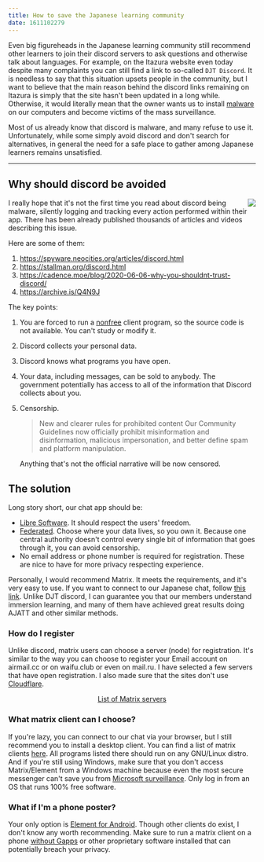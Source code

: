 ```yaml
---
title: How to save the Japanese learning community
date: 1611102279
---
```


Even big figureheads in the Japanese learning community still recommend
other learners to join their discord servers to ask questions
and otherwise talk about languages.
For example, on the Itazura website even today despite many complaints
you can still find a link to so-called `DJT Discord`.
It is needless to say that this situation upsets people in the community,
but I want to believe that the main reason behind the discord links remaining on Itazura
is simply that the site hasn't been updated in a long while.
Otherwise, it would literally mean that the owner wants us to install
[malware](https://www.gnu.org/proprietary/)
on our computers and become victims of the mass surveillance.

Most of us already know that discord is malware, and many refuse to use it.
Unfortunately, while some simply avoid discord and don't search for alternatives,
in general the need for a safe place to gather among Japanese learners remains unsatisfied.

____

## Why should discord be avoided
<div style="float:right">
<img src="https://spyware.neocities.org/images/discord-no-way-2.gif">
</div>

I really hope that it's not the first time you read about discord being malware,
silently logging and tracking every action performed within their app.
There has been already published thousands of articles and videos describing this issue.

Here are some of them:
1) https://spyware.neocities.org/articles/discord.html
2) https://stallman.org/discord.html
3) https://cadence.moe/blog/2020-06-06-why-you-shouldnt-trust-discord/
4) https://archive.is/Q4N9J

The key points:
1) You are forced to run a
[nonfree](https://www.gnu.org/philosophy/free-software-even-more-important.html) client program,
so the source code is not available. You can't study or modify it.
2) Discord collects your personal data.
3) Discord knows what programs you have open.
4) Your data, including messages, can be sold to anybody.
The government potentially has access to all of the information that Discord collects about you.
5) Censorship.
	> New and clearer rules for prohibited content Our Community Guidelines
	> now officially prohibit misinformation and disinformation, malicious
	> impersonation, and better define spam and platform manipulation.

	Anything that's not the official narrative will be now censored.

## The solution

Long story short, our chat app should be:
* [Libre Software](https://www.gnu.org/philosophy/free-sw.html).
It should respect the users' freedom.
* [Federated](https://privacytools.io/software/real-time-communication/#federated).
Choose where your data lives, so you own it.
Because one central authority doesn't control every single bit of
information that goes through it, you can avoid censorship.
* No email address or phone number is required for registration.
These are nice to have for more privacy respecting experience.

Personally, I would recommend Matrix. It meets the requirements, and it's very easy to use.
If you want to connect to our Japanese chat, follow
[this link](join-our-community.html).
Unlike DJT discord, I can guarantee you that our members understand immersion learning,
and many of them have achieved great results doing AJATT and other similar methods.

### How do I register

Unlike discord, matrix users can choose a server (node) for registration.
It's similar to the way you can choose to register your Email account on
airmail.cc or on waifu.club or even on mail.ru.
I have selected a few servers that have open registration.
I also made sure that the sites don't use
[Cloudflare](https://web.archive.org/web/20210429163415/https://forge.chapril.org/you/stop_cloudflare/src/branch/master/readme/en.md).

<p align="center">
	<a href="list-of-matrix-servers.html">List of Matrix servers</a>
</p>

### What matrix client can I choose?

If you're lazy, you can connect to our chat via your browser,
but I still recommend you to install a desktop client.
You can find a list of matrix clients
[here](https://wiki.archlinux.org/index.php/List_of_applications#Matrix_clients).
All programs listed there should run on any GNU/Linux distro.
And if you're still using Windows,
make sure that you don't access Matrix/Element from a Windows machine
because even the most secure messenger can't save you from
[Microsoft surveillance](https://www.gnu.org/proprietary/malware-microsoft.html).
Only log in from an OS that runs 100% free software.

### What if I'm a phone poster?

Your only option is [Element for Android](https://f-droid.org/en/packages/im.vector.app/).
Though other clients do exist, I don't know any worth recommending.
Make sure to run a matrix client on a phone
[without Gapps](https://fsfe.org/activities/android/liberate.en.html)
or other proprietary software installed
that can potentially breach your privacy.
